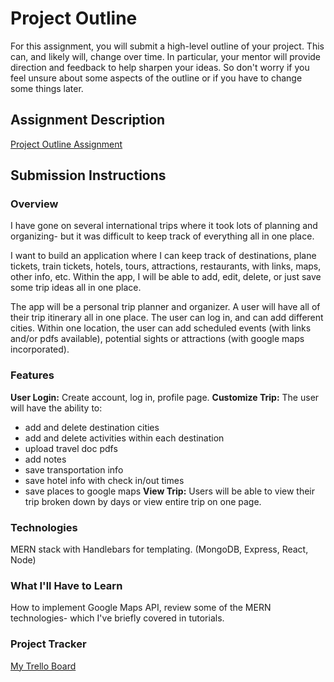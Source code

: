 # Project Outline

For this assignment, you will submit a high-level outline of your project. This can, and likely will, change over time. In particular, your mentor will provide direction and feedback to help sharpen your ideas. So don't worry if you feel unsure about some aspects of the outline or if you have to change some things later.

## Assignment Description

[Project Outline Assignment](https://education.launchcode.org/liftoff/modules/assignments/project-outline)

## Submission Instructions

### Overview

I have gone on several international trips where it took lots of planning and organizing- but it was difficult to keep track of everything all in one place.

I want to build an application where I can keep track of destinations, plane tickets, train tickets, hotels, tours, attractions, restaurants, with links, maps, other info, etc. Within the app, I will be able to add, edit, delete, or just save some trip ideas all in one place.

The app will be a personal trip planner and organizer. A user will have all of their trip itinerary all in one place. The user can log in, and can add different cities. Within one location, the user can add scheduled events (with links and/or pdfs available), potential sights or attractions (with google maps incorporated).

### Features

**User Login:**
Create account, log in, profile page.
**Customize Trip:**
The user will have the ability to:

- add and delete destination cities
- add and delete activities within each destination
- upload travel doc pdfs
- add notes
- save transportation info
- save hotel info with check in/out times
- save places to google maps
  **View Trip:**
  Users will be able to view their trip broken down by days or view entire trip on one page.

### Technologies

MERN stack with Handlebars for templating.
(MongoDB, Express, React, Node)

### What I'll Have to Learn

How to implement Google Maps API, review some of the MERN technologies- which I've briefly covered in tutorials.

### Project Tracker

[My Trello Board](https://trello.com/b/M3boA76T/liftoff)
